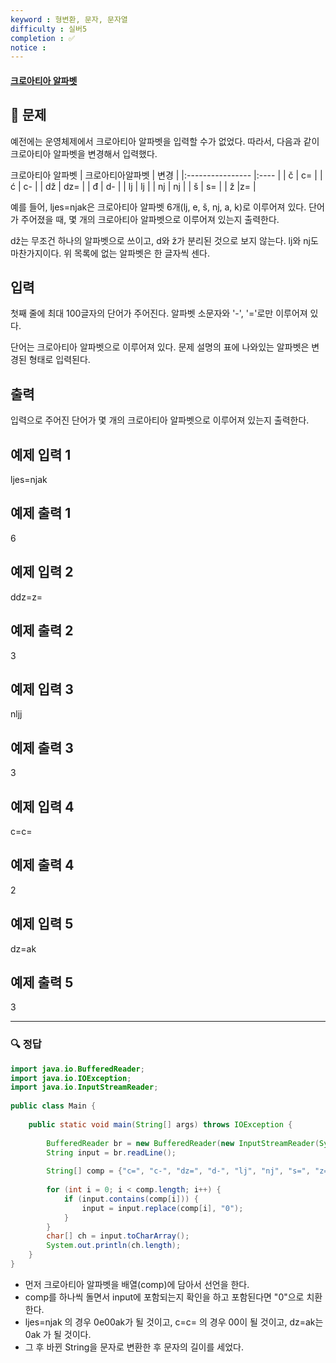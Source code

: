 ```yaml
---
keyword : 형변환, 문자, 문자열
difficulty : 실버5
completion : ✅
notice : 
---
```


#### [크로아티아 알파벳](https://www.acmicpc.net/problem/2941)

## 📝 문제

예전에는 운영체제에서 크로아티아 알파벳을 입력할 수가 없었다. 따라서, 다음과 같이 크로아티아 알파벳을 변경해서 입력했다.

크로아티아 알파벳
| 크로아티아알파벳 | 변경 |
|:---------------- |:---- |
| č                | c=   |
| ć                | c-   |
| dž               | dz=  |
| đ                | d-   |
| lj               | lj   |
| nj               | nj   |
| š                | s=   |
| ž                 |z=      |

예를 들어, ljes=njak은 크로아티아 알파벳 6개(lj, e, š, nj, a, k)로 이루어져 있다. 단어가 주어졌을 때, 몇 개의 크로아티아 알파벳으로 이루어져 있는지 출력한다.

dž는 무조건 하나의 알파벳으로 쓰이고, d와 ž가 분리된 것으로 보지 않는다. lj와 nj도 마찬가지이다. 위 목록에 없는 알파벳은 한 글자씩 센다.

## 입력

첫째 줄에 최대 100글자의 단어가 주어진다. 알파벳 소문자와 '-', '='로만 이루어져 있다.

단어는 크로아티아 알파벳으로 이루어져 있다. 문제 설명의 표에 나와있는 알파벳은 변경된 형태로 입력된다.

## 출력

입력으로 주어진 단어가 몇 개의 크로아티아 알파벳으로 이루어져 있는지 출력한다.

## 예제 입력 1

ljes=njak

## 예제 출력 1 

6

## 예제 입력 2

ddz=z=

## 예제 출력 2

3

## 예제 입력 3 

nljj

## 예제 출력 3

3

## 예제 입력 4

c=c=

## 예제 출력 4

2

## 예제 입력 5 

dz=ak

## 예제 출력 5 

3


---

### 🔍 정답

```java
import java.io.BufferedReader;  
import java.io.IOException;  
import java.io.InputStreamReader;  
  
public class Main {  
  
    public static void main(String[] args) throws IOException {  
  
        BufferedReader br = new BufferedReader(new InputStreamReader(System.in));  
        String input = br.readLine();  
  
        String[] comp = {"c=", "c-", "dz=", "d-", "lj", "nj", "s=", "z="};  
  
        for (int i = 0; i < comp.length; i++) {  
            if (input.contains(comp[i])) {  
                input = input.replace(comp[i], "0");  
            }  
        }  
        char[] ch = input.toCharArray();  
        System.out.println(ch.length);  
    }  
}
```
- 먼저 크로아티아 알파벳을 배열(comp)에 담아서 선언을 한다.
- comp를 하나씩 돌면서 input에 포함되는지 확인을 하고 포함된다면 "0"으로 치환한다.
- ljes=njak 의 경우 0e00ak가 될 것이고, c=c= 의 경우 00이 될 것이고, dz=ak는 0ak 가 될 것이다.
- 그 후 바뀐 String을 문자로 변환한 후 문자의 길이를 세었다.